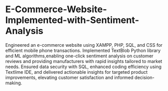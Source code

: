 # E-Commerce-Website-Implemented-with-Sentiment-Analysis

Engineered an e-commerce website using XAMPP, PHP, SQL, and CSS for efficient mobile phone transactions.
Implemented TextBlob Python library and ML algorithms,enabling one-click sentiment analysis on customer reviews and providing manufacturers with rapid insights tailored to market needs.
Ensured data security with SQL, enhanced coding efficiency using Textlime IDE, and delivered actionable insights for targeted product improvements, elevating customer satisfaction and informed decision-making.
